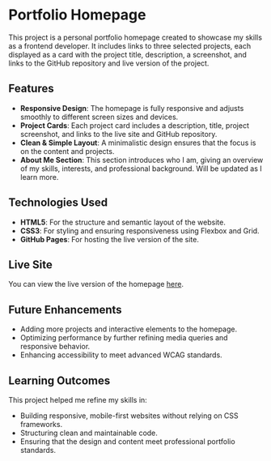 # Portfolio Homepage

This project is a personal portfolio homepage created to showcase my skills as a frontend developer. It includes links to three selected projects, each displayed as a card with the project title, description, a screenshot, and links to the GitHub repository and live version of the project.

## Features

- **Responsive Design**: The homepage is fully responsive and adjusts smoothly to different screen sizes and devices.
- **Project Cards**: Each project card includes a description, title, project screenshot, and links to the live site and GitHub repository.
- **Clean & Simple Layout**: A minimalistic design ensures that the focus is on the content and projects.
- **About Me Section**: This section introduces who I am, giving an overview of my skills, interests, and professional background. Will be updated as I learn more.

## Technologies Used

- **HTML5**: For the structure and semantic layout of the website.
- **CSS3**: For styling and ensuring responsiveness using Flexbox and Grid.
- **GitHub Pages**: For hosting the live version of the site.

## Live Site

You can view the live version of the homepage [here](https://entav78.github.io/Home-page/).

## Future Enhancements

- Adding more projects and interactive elements to the homepage.
- Optimizing performance by further refining media queries and responsive behavior.
- Enhancing accessibility to meet advanced WCAG standards.

## Learning Outcomes

This project helped me refine my skills in:
- Building responsive, mobile-first websites without relying on CSS frameworks.
- Structuring clean and maintainable code.
- Ensuring that the design and content meet professional portfolio standards.

